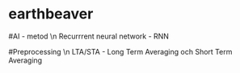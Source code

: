 # earthbeaver

#AI - metod \n
Recurrrent neural network - RNN

#Preprocessing \n
LTA/STA - Long Term Averaging och Short Term Averaging
